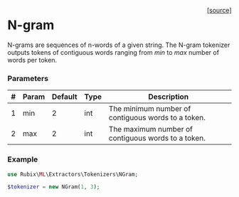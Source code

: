 <span style="float:right;"><a href="https://github.com/RubixML/RubixML/blob/master/src/Other/Tokenizers/NGram.php">[source]</a></span>

# N-gram
N-grams are sequences of n-words of a given string. The N-gram tokenizer outputs tokens of contiguous words ranging from *min* to *max* number of words per token.

### Parameters
| # | Param | Default | Type | Description |
|---|---|---|---|---|
| 1 | min | 2 | int | The minimum number of contiguous words to a token. |
| 2 | max | 2 | int | The maximum number of contiguous words to a token. |

### Example
```php
use Rubix\ML\Extractors\Tokenizers\NGram;

$tokenizer = new NGram(1, 3);
```